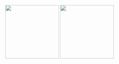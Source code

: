 <a href="https://github.com/irfanhafidz"><img src="https://github-readme-stats.vercel.app/api?username=irfanhafidz&count_private=true" height="170" /></a> <a href="https://github.com/irfanhafidz"><img src="https://github-readme-stats.vercel.app/api/top-langs/?username=irfanhafidz&langs_count=8&hide=html,css&layout=compact" height="170" /></a>
